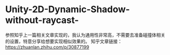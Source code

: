 # Unity-2D-Dynamic-Shadow-without-raycast-
参照知乎上一篇相关文章实现的，我认为通用性非常高，不需要去准备碰撞体相关的设置，特意分享给想要实现相似效果的。
知乎文章链接：https://zhuanlan.zhihu.com/p/30877199
